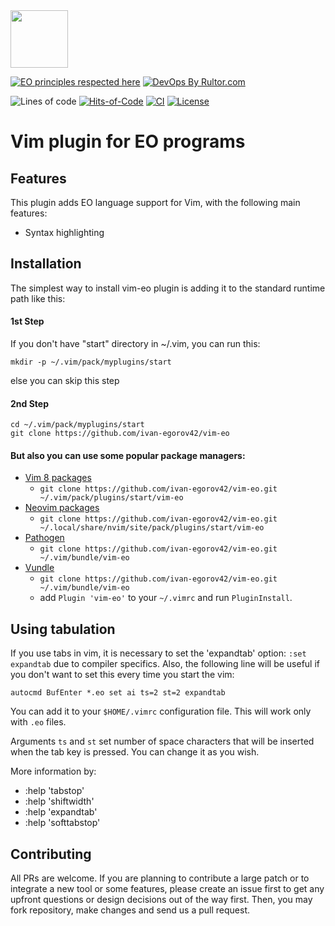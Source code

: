 <img src="https://www.yegor256.com/images/books/elegant-objects/cactus.svg" height="92px" />

[![EO principles respected here](https://www.elegantobjects.org/badge.svg)](https://www.elegantobjects.org)
[![DevOps By Rultor.com](http://www.rultor.com/b/objectionary/eo)](http://www.rultor.com/p/objectionary/eo)

![Lines of code](https://img.shields.io/tokei/lines/github/ivan-egorov42/vim-eo)
[![Hits-of-Code](https://hitsofcode.com/github/ivan-egorov42/vim-eo)](https://hitsofcode.com/github/ivan-egorov42/vim-eo/view)
[![CI](https://github.com/ivan-egorov42/vim-eo/actions/workflows/main.yml/badge.svg)](https://github.com/ivan-egorov42/vim-eo/actions/workflows/main.yml)
[![License](https://img.shields.io/badge/license-MIT-green.svg)](https://github.com/objectionary/eo/blob/master/LICENSE.txt)

# Vim plugin for EO programs

## Features

This plugin adds EO language support for Vim, with the following main features:

* Syntax highlighting

## Installation

The simplest way to install vim-eo plugin is adding it to the standard runtime path like this:

#### 1st Step
 
If you don't have "start" directory in ~/.vim, you can run this:
``` 
mkdir -p ~/.vim/pack/myplugins/start
``` 
else you can skip this step

#### 2nd Step
``` 
cd ~/.vim/pack/myplugins/start
git clone https://github.com/ivan-egorov42/vim-eo
``` 

#### But also you can use some popular package managers:

* [Vim 8 packages](http://vimhelp.appspot.com/repeat.txt.html#packages)
  * `git clone https://github.com/ivan-egorov42/vim-eo.git ~/.vim/pack/plugins/start/vim-eo`
* [Neovim packages](https://neovim.io/doc/user/repeat.html#packages)
  * `git clone https://github.com/ivan-egorov42/vim-eo.git ~/.local/share/nvim/site/pack/plugins/start/vim-eo`
* [Pathogen](https://github.com/tpope/vim-pathogen)
  * `git clone https://github.com/ivan-egorov42/vim-eo.git ~/.vim/bundle/vim-eo`
* [Vundle](https://github.com/VundleVim/Vundle.vim)
  * `git clone https://github.com/ivan-egorov42/vim-eo.git ~/.vim/bundle/vim-eo`
  *  add `Plugin 'vim-eo'` to your `~/.vimrc` and run `PluginInstall`.

## Using tabulation

If you use tabs in vim, it is necessary to set the 'expandtab' option: `:set expandtab` due to compiler specifics. Also, the following line will be useful if you don't want to set this every time you start the vim:
```
autocmd BufEnter *.eo set ai ts=2 st=2 expandtab

```
You can add it to your `$HOME/.vimrc` configuration file. This will work only with `.eo` files. 

Arguments `ts` and `st` set number of space characters that will be inserted when the tab key is pressed. You can change it as you wish. 

More information by:
* :help 'tabstop'
* :help 'shiftwidth'
* :help 'expandtab'
* :help 'softtabstop'

##  Contributing

All PRs are welcome. If you are planning to contribute a large patch or to integrate a new tool or some features, please create an issue first to get any upfront questions or design decisions out of the way first. Then, you may fork repository, make changes and send us a pull request.
